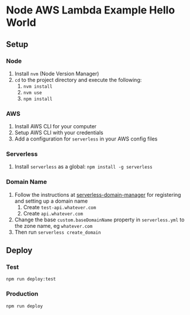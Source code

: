 # Node AWS Lambda Example Hello World

## Setup

### Node

1.  Install `nvm` (Node Version Manager)
2.  `cd` to the project directory and execute the following:
    1.  `nvm install`
    2.  `nvm use`
    3.  `npm install`

### AWS

1.  Install AWS CLI for your computer
2.  Setup AWS CLI with your credentials
3.  Add a configuration for `serverless` in your AWS config files

### Serverless

1.  Install `serverless` as a global: `npm install -g serverless`

### Domain Name

1.  Follow the instructions at [serverless-domain-manager] for registering and setting up a domain name
    1.  Create `test-api.whatever.com`
    2.  Create `api.whatever.com`
2.  Change the base `custom.baseDomainName` property in `serverless.yml` to the zone name, eg `whatever.com`
3.  Then run `serverless create_domain`

## Deploy

### Test

`npm run deploy:test`

### Production

`npm run deploy`

[serverless-domain-manager]: https://github.com/amplify-education/serverless-domain-manager
